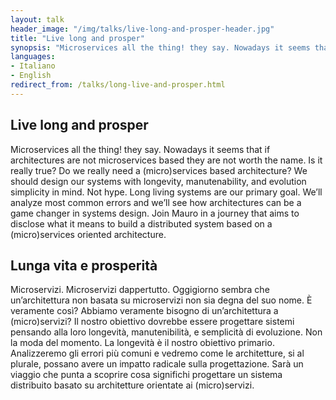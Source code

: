 ```yaml
---
layout: talk
header_image: "/img/talks/live-long-and-prosper-header.jpg"
title: "Live long and prosper"
synopsis: "Microservices all the thing! they say. Nowadays it seems that if architectures are not microservices based they are not worth the name. Is it really true? Do we really need a (micro)services based architecture? We should design our systems with longevity, manutenability, and evolution simplicity in mind. Not hype. Long living systems are our primary goal. We’ll analyze most common errors and we’ll see how architectures can be a game changer in systems design. Join Mauro in a journey that aims to disclose what it means to build a distributed system based on a (micro)services oriented architecture."
languages:
- Italiano
- English
redirect_from: /talks/long-live-and-prosper.html
---
```


## Live long and prosper

Microservices all the thing! they say. Nowadays it seems that if architectures are not microservices based they are not worth the name. Is it really true? Do we really need a (micro)services based architecture? We should design our systems with longevity, manutenability, and evolution simplicity in mind. Not hype. Long living systems are our primary goal. We’ll analyze most common errors and we’ll see how architectures can be a game changer in systems design. Join Mauro in a journey that aims to disclose what it means to build a distributed system based on a (micro)services oriented architecture.

## Lunga vita e prosperità

Microservizi. Microservizi dappertutto. Oggigiorno sembra che un’architettura non basata su microservizi non sia degna del suo nome. È veramente così? Abbiamo veramente bisogno di un’architettura a (micro)servizi? Il nostro obiettivo dovrebbe essere progettare sistemi pensando alla loro longevità, manutenibilità, e semplicità di evoluzione. Non la moda del momento. La longevità è il nostro obiettivo primario. Analizzeremo gli errori più comuni e vedremo come le architetture, si al plurale, possano avere un impatto radicale sulla progettazione. Sarà un viaggio che punta a scoprire cosa significhi progettare un sistema distribuito basato su architetture orientate ai (micro)servizi.
